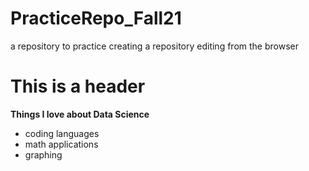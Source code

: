 # PracticeRepo_Fall21
 a repository to practice creating a repository
editing from the browser 

# This is a header

**Things I love about Data Science**

- coding languages
- math applications
- graphing

 




